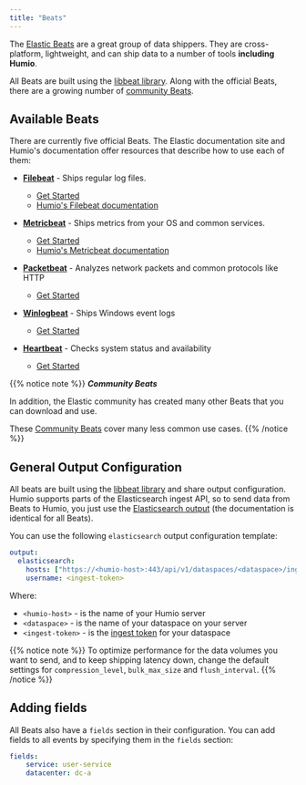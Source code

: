 ```yaml
---
title: "Beats"
---
```


The [Elastic Beats](https://www.elastic.co/products/beats) are a
great group of data shippers. They are cross-platform, lightweight, and can ship data to a number of tools **including Humio**.

All Beats are built using the [libbeat library](https://github.com/elastic/beats). Along with the official Beats, there are a growing number of
[community Beats](https://www.elastic.co/guide/en/beats/libbeat/current/community-beats.html).


## Available Beats

There are currently five official Beats. The Elastic documentation site and Humio's documentation offer resources that describe how to use each of them:

* **[Filebeat](https://www.elastic.co/guide/en/beats/filebeat/current/index.html)** - Ships regular log files.
    * [Get Started](https://www.elastic.co/guide/en/beats/filebeat/current/filebeat-getting-started.html)
    * [Humio's Filebeat documentation](/sending_logs_to_humio/log_shippers/beats/filebeat/)

* **[Metricbeat](https://www.elastic.co/guide/en/beats/metricbeat/current/index.html)** - Ships metrics from your OS and common services.
    * [Get Started](https://www.elastic.co/guide/en/beats/metricbeat/current/metricbeat-getting-started.html)
    * [Humio's Metricbeat documentation](/sending_logs_to_humio/log_shippers/beats/metricbeat/)

* **[Packetbeat](https://www.elastic.co/guide/en/beats/packetbeat/current/index.html)** - Analyzes network packets and common protocols like HTTP
    * [Get Started](https://www.elastic.co/guide/en/beats/packetbeat/current/packetbeat-getting-started.html)

* **[Winlogbeat](https://www.elastic.co/guide/en/beats/winlogbeat/current/index.html)** - Ships Windows event logs
    * [Get Started](https://www.elastic.co/guide/en/beats/winlogbeat/current/winlogbeat-getting-started.html)

* **[Heartbeat](https://www.elastic.co/guide/en/beats/heartbeat/current/index.html)** - Checks system status and availability
    * [Get Started](https://www.elastic.co/guide/en/beats/heartbeat/current/heartbeat-getting-started.html)

{{% notice note %}}
***Community Beats***

In addition, the Elastic community has created many other Beats that you can download and use.

These [Community Beats](https://www.elastic.co/guide/en/beats/libbeat/current/community-beats.html) cover many less common use cases.
{{% /notice %}}

## General Output Configuration

All beats are built using the [libbeat library](https://github.com/elastic/beats) and
share output configuration.  Humio supports parts of the Elasticsearch
ingest API, so to send data from Beats to Humio, you just use the
[Elasticsearch output](https://www.elastic.co/guide/en/beats/filebeat/current/elasticsearch-output.html)
(the documentation is identical for all Beats).

You can use the following `elasticsearch` output configuration template:

``` yaml
output:
  elasticsearch:
    hosts: ["https://<humio-host>:443/api/v1/dataspaces/<dataspace>/ingest/elasticsearch"]
    username: <ingest-token>
```
Where:

* `<humio-host>` - is the name of your Humio server
* `<dataspace>` - is the name of your dataspace on your server
* `<ingest-token>` - is the [ingest token](/ingest-tokens.md) for your dataspace

{{% notice note %}}
To optimize performance for the data volumes you want to send, and to keep shipping latency down, change the default settings for `compression_level`, `bulk_max_size` and `flush_interval`.
{{% /notice %}}

## Adding fields

All Beats also have a `fields` section in their configuration. You can add fields to all events by specifying them in the `fields` section:

``` yaml
fields:
    service: user-service
    datacenter: dc-a
```
